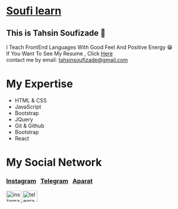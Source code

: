 <h1>
  <a href='https://instagram.com/soufi_learn'>Soufi learn</a>
</h1>

## This is Tahsin Soufizade 💙

I Teach FrontEnd Languages With Good Feel And Positive Energy 😁 <br/>
If You Want To See My Resume , Click [Here](https://tahsin-soufizade.netlify.app) <br/>
contact me by email:‌ [tahsinsoufizade@gmail.com](mailto:tahsinsoufizade@gmail.com)
# My Expertise
* HTML & CSS
* JavaScript
* Bootstrap
* JQuery
* Git & Github
* Bootstrap
* React

# My Social Network
### [Instagram](https://instagram.com/soufi_learn) &nbsp; [Telegram](https://t.me/soufi_learn) &nbsp; [Aparat](https://www.aparat.com/soufi_learn)

<a href="https://instagram.com/soufi_learn" target="blank">
  <img src="https://raw.githubusercontent.com/rahuldkjain/github-profile-readme-generator/master/src/images/icons/Social/instagram.svg" alt="instagram" height="30" width="40" />
  
  <a href="https://t.me/soufi_learn" target="blank">
  <img src="https://upload.wikimedia.org/wikipedia/commons/thumb/8/82/Telegram_logo.svg/1024px-Telegram_logo.svg.png" alt="telegram" height="30" width="40" />
</a>
